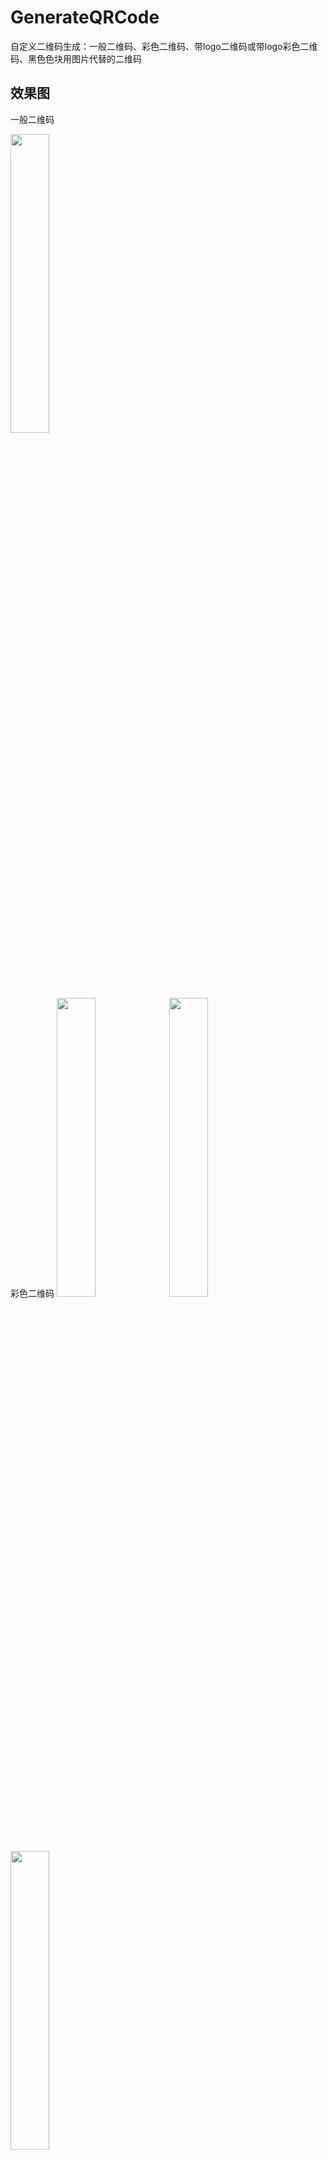# GenerateQRCode
自定义二维码生成：一般二维码、彩色二维码、带logo二维码或带logo彩色二维码、黑色色块用图片代替的二维码

## 效果图

一般二维码
<div>
<img src="https://github.com/yangxch/GenerateQRCode/raw/master/screenshot/一般二维码.jpg" width="35%" height="35%">
  <br><br>
彩色二维码
<img src="https://github.com/yangxch/GenerateQRCode/raw/master/screenshot/绿色二维码.jpg" width="35%" height="35%">
<img src="https://github.com/yangxch/GenerateQRCode/raw/master/screenshot/蓝色二维码.jpg" width="35%" height="35%">
<img src="https://github.com/yangxch/GenerateQRCode/raw/master/screenshot/黄色二维码.jpg" width="35%" height="35%">
</div>

带logo二维码
<img src="https://github.com/yangxch/GenerateQRCode/raw/master/screenshot/logo1.jpg" width="35%" height="35%">
<img src="https://github.com/yangxch/GenerateQRCode/raw/master/screenshot/logo2.jpg" width="35%" height="35%">

带logo彩色二维码
<img src="https://github.com/yangxch/GenerateQRCode/raw/master/screenshot/带logo蓝色.jpg" width="35%" height="35%">

黑色色块用图片代替的二维码
<img src="https://github.com/yangxch/GenerateQRCode/raw/master/screenshot/黑色色块用图片代替1.jpg" width="35%" height="35%">
<img src="https://github.com/yangxch/GenerateQRCode/raw/master/screenshot/黑色色块用图片代替2.jpg" width="35%" height="35%">


***
更多技术干货，欢迎关注我的公众号：ChaoYoung
<br><img src="https://github.com/yangxch/GenerateQRCode/raw/master/screenshot/qrcode_chaoyoung.jpg" width="20%" height="20%">

